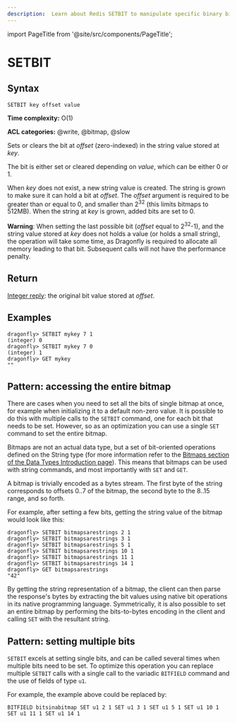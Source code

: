 ```yaml
---
description:  Learn about Redis SETBIT to manipulate specific binary bits of a string value.
---
```


import PageTitle from '@site/src/components/PageTitle';

# SETBIT

<PageTitle title="Redis SETBIT Command (Documentation) | Dragonfly" />

## Syntax

    SETBIT key offset value

**Time complexity:** O(1)

**ACL categories:** @write, @bitmap, @slow

Sets or clears the bit at _offset_ (zero-indexed) in the string value stored at _key_.

The bit is either set or cleared depending on _value_, which can be either 0 or 1. 

When _key_ does not exist, a new string value is created.
The string is grown to make sure it can hold a bit at _offset_.
The _offset_ argument is required to be greater than or equal to 0, and smaller
than 2<sup>32</sup> (this limits bitmaps to 512MB).
When the string at _key_ is grown, added bits are set to 0.

**Warning**: When setting the last possible bit (_offset_ equal to 2<sup>32</sup>-1), and the string value stored at _key_ does not holds a value (or holds a small string), the operation will take some time, as Dragonfly is required to allocate all memory leading to that bit. Subsequent calls will not have the performance penalty.

## Return

[Integer reply](https://redis.io/docs/reference/protocol-spec/#integers): the original bit value stored at _offset_.

## Examples

```shell
dragonfly> SETBIT mykey 7 1
(integer) 0
dragonfly> SETBIT mykey 7 0
(integer) 1
dragonfly> GET mykey
" "
```

## Pattern: accessing the entire bitmap

There are cases when you need to set all the bits of single bitmap at once, for
example when initializing it to a default non-zero value. It is possible to do
this with multiple calls to the `SETBIT` command, one for each bit that needs to
be set. However, so as an optimization you can use a single `SET` command to set
the entire bitmap.

Bitmaps are not an actual data type, but a set of bit-oriented operations
defined on the String type (for more information refer to the
[Bitmaps section of the Data Types Introduction page][ti]). This means that
bitmaps can be used with string commands, and most importantly with `SET` and
`GET`.

A bitmap is trivially encoded as a bytes
stream. The first byte of the string corresponds to offsets 0..7 of
the bitmap, the second byte to the 8..15 range, and so forth.

For example, after setting a few bits, getting the string value of the bitmap
would look like this:

```shell
dragonfly> SETBIT bitmapsarestrings 2 1
dragonfly> SETBIT bitmapsarestrings 3 1
dragonfly> SETBIT bitmapsarestrings 5 1
dragonfly> SETBIT bitmapsarestrings 10 1
dragonfly> SETBIT bitmapsarestrings 11 1
dragonfly> SETBIT bitmapsarestrings 14 1
dragonfly> GET bitmapsarestrings
"42"
```

By getting the string representation of a bitmap, the client can then parse the
response's bytes by extracting the bit values using native bit operations in its
native programming language. Symmetrically, it is also possible to set an entire
bitmap by performing the bits-to-bytes encoding in the client and calling `SET`
with the resultant string.

[ti]: https://redis.io/topics/data-types-intro#bitmaps

## Pattern: setting multiple bits

`SETBIT` excels at setting single bits, and can be called several times when
multiple bits need to be set. To optimize this operation you can replace
multiple `SETBIT` calls with a single call to the variadic `BITFIELD` command
and the use of fields of type `u1`.

For example, the example above could be replaced by:

```
BITFIELD bitsinabitmap SET u1 2 1 SET u1 3 1 SET u1 5 1 SET u1 10 1 SET u1 11 1 SET u1 14 1
```

